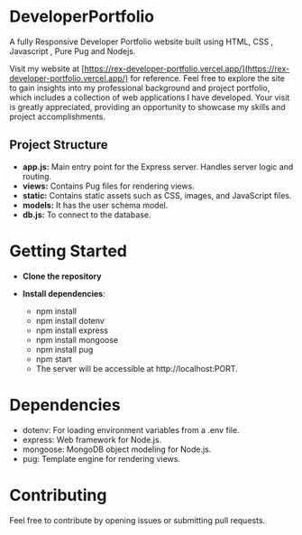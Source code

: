 # DeveloperPortfolio
A fully Responsive Developer Portfolio website built using HTML, CSS , Javascript , Pure Pug and Nodejs.

Visit my website at [https://rex-developer-portfolio.vercel.app/](https://rex-developer-portfolio.vercel.app/) for reference.
Feel free to explore the site to gain insights into my professional background and project portfolio, which includes a collection of web applications I have developed. 
Your visit is greatly appreciated, providing an opportunity to showcase my skills and project accomplishments.

## Project Structure

- **app.js:** Main entry point for the Express server. Handles server logic and routing.
- **views:** Contains Pug files for rendering views.
- **static:** Contains static assets such as CSS, images, and JavaScript files.
- **models:** It has the user schema model.
- **db.js:** To connect to the database.

# Getting Started

- **Clone the repository**

- **Install dependencies**:
  - npm install
  - npm install dotenv
  - npm install express
  - npm install mongoose
  - npm install pug
  - npm start
  - The server will be accessible at http://localhost:PORT.

# Dependencies
 - dotenv: For loading environment variables from a .env file.
 - express: Web framework for Node.js.
 - mongoose: MongoDB object modeling for Node.js.
 - pug: Template engine for rendering views.

# Contributing
Feel free to contribute by opening issues or submitting pull requests.